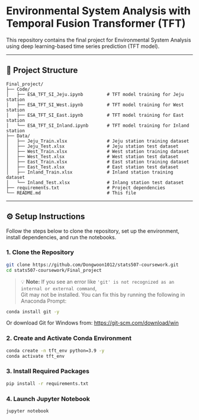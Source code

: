 # Environmental System Analysis with Temporal Fusion Transformer (TFT)
This repository contains the final project for Environmental System Analysis using deep learning-based time series prediction (TFT model).

---

## 📁 Project Structure

```
Final_project/
├── Code/
│   ├── ESA_TFT_SI_Jeju.ipynb         # TFT model training for Jeju station
│   ├── ESA_TFT_SI_West.ipynb         # TFT model training for West station
│   ├── ESA_TFT_SI_East.ipynb         # TFT model training for East station
│   └── ESA_TFT_SI_Inland.ipynb       # TFT model training for Inland station
├── Data/
│   ├── Jeju_Train.xlsx               # Jeju station training dataset
│   ├── Jeju_Test.xlsx                # Jeju station test dataset
│   ├── West_Train.xlsx               # West station training dataset
│   ├── West_Test.xlsx                # West station test dataset
│   ├── East_Train.xlsx               # East station training dataset
│   ├── East_Test.xlsx                # East station test dataset
│   ├── Inland_Train.xlsx             # Inland station training dataset
│   └── Inland_Test.xlsx              # Inlang station test dataset
├── requirements.txt                  # Project dependencies
└── README.md                         # This file
```

---

## ⚙️ Setup Instructions

Follow the steps below to clone the repository, set up the environment, install dependencies, and run the notebooks.

### 1. Clone the Repository

```bash
git clone https://github.com/Dongwoon1012/stats507-coursework.git
cd stats507-coursework/Final_project
```
> 💡 **Note:** If you see an error like `'git' is not recognized as an internal or external command`,  
> Git may not be installed. You can fix this by running the following in Anaconda Prompt:

```bash
conda install git -y
```
Or download Git for Windows from: https://git-scm.com/download/win


### 2. Create and Activate Conda Environment

```bash
conda create -n tft_env python=3.9 -y
conda activate tft_env
```

### 3. Install Required Packages

```bash
pip install -r requirements.txt
```

### 4. Launch Jupyter Notebook

```bash
jupyter notebook
```
